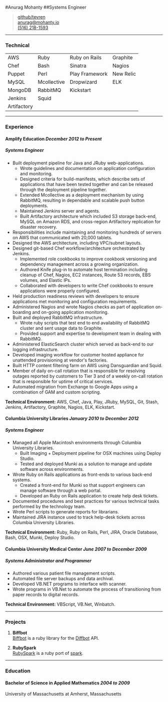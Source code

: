 #Anurag Mohanty
##Systems Engineer

> [github/tevren](http://github.com/tevren)</br>
> [anurag@mohanty.io](mailto:anurag@mohanty.io)</br>
> [(516) 218-1593](tel:+15162181593)</br>

-----
### Technical

|||||
|---|---|---|---|
| AWS| Ruby | Ruby on Rails | Graphite
| Chef| Bash|Sinatra | Nagios|
| Puppet | Perl|Play Framework | New Relic
| MySQL | Mcollective| Dropwizard | ELK
| MongoDB | RabbitMQ | Kickstart
| Jenkins | Squid
| Artifactory |

-----

### Experience

#### Amplify Education _December 2012 to Present_
##### Systems Engineer
- Built deployment pipeline for Java and JRuby web-applications.
  - Wrote guidelines and documentation on application configuration and monitoring.
  - Designed criteria for build-manifests, which describe sets of applications that have been tested together and can be released through the deployment pipeline together. 
  - Extended Mcollective as a deployment mechanism by using RabbitMQ, resulting in dependable and scalable push button deployments.
  - Maintained Jenkins server and agents.
  - Built Artifactory architecture which included S3 storage back-end, MySQL on Amazon RDS, and cross-region Artifactory replication for disaster recovery.
- Responsibilities include maintaining and monitoring hundreds of servers on AWS that communicated with 20,000 tablets.
- Designed the AWS architecture, including VPC/subnet layouts.
- Designed git-based Chef workflow/architecture orchestrated by Jenkins.
  - Implemented role cookbooks to improve cookbook versioning and dependency management across a growing organization.
  - Authored Knife plug-in to automate host termination including cleanup of Chef, Nagios, EC2 instances, Route 53 records, EBS volumes, and Elastic IPs. 
  - Collaborated with developers to write Chef cookbooks to ensure applications were properly configured.
- Held production readiness reviews with developers to ensure applications met monitoring and configuration requirements.
- Administered Nagios and wrote Nagios checks as part of application on-boarding and on-going application monitoring.
- Built and deployed RabbitMQ infrastructure.
  - Wrote ruby scripts that test end to end availability of RabbitMQ cluster and sent usage data to Graphite.
  - Provided support and expertise to development team in dealing with RabbitMQ.
- Administered ElasticSearch cluster which served as back-end to our logging infrastructure.
- Developed imaging workflow for customer hosted appliance for unattended provisioning at vendor's factories. 
- Built HTTP content filtering farm on AWS using Dansguardian and Squid.
- Member of daily on-call rotation that is responsible for resolving outages reported by customers to Tier 3 and of a weekly on-call rotation that is responsible for uptime of critical services.
- Automated migration from Exchange to Google Apps using a combination of GAM and custom scripting.

**Technical Environment:** AWS, Chef, Java, Play, JRuby, MySQL, Git, Stash, Jenkins, Artifactory, Graphite, Nagios, ELK, Kickstart.

#### Columbia University Libraries _January 2010 to December 2012_
##### Systems Engineer
- Managed all Apple Macintosh environments through Columbia University Libraries.
  - Built Imaging + Deployment pipeline for OSX machines using Deploy Studio.
  - Tested and deployed Munki as a solution to manage and update software across environments.
- Wrote Ruby on Rails applications as front-ends to various back-end systems.
  - Created a front-end for Munki so that support engineers can manage software through a web portal.
  - Developed an Ruby on Rails application to create help desk tickets. 
- Documented procedures and best practices for various technical tasks performed by the technology team.
- Wrote Perl scripts to generate reports for librarians.
- Maintained JIRA instance used to track help-desk tickets across Columbia University Libraries.

**Technical Environment:** Ruby, Ruby on Rails, Perl, JIRA, Oracle Database, Bash, OSX, Munki, Deploy Studio.

#### Columbia University Medical Center _June 2007 to December 2009_
##### Systems Administrator and Programmer
- Authored various patient file management scripts.
- Automated file server backups and data archival.
- Developed VB.NET programs to interface with scanner.
- Wrote programs in VB.Net to automate the process of transitioning from paper records to digital records.

**Technical Environment:** VBScript, VB.Net, Winbatch.</br>

-----

### Projects

1. **Biffbot**</br>
  [Biffbot](https://github.com/tevren/biffbot)
  is a ruby library for the [Diffbot](https://www.diffbot.com) API.

2. **RubySpark**</br>
  [RubySpark](https://github.com/tevren/rubyspark)
  is a ruby port of [spark](http://zachholman.com/spark/).

-----

### Education

#### Bachelor of Science in Applied Mathematics _2004 to 2009_ </br>
  University of Massachusetts at Amherst, Massachusetts
